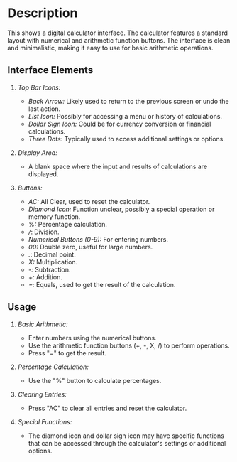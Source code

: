 # Description
This shows a digital calculator interface. The calculator features a standard layout with numerical and arithmetic function buttons. The interface is clean and minimalistic, making it easy to use for basic arithmetic operations.

## Interface Elements
1. *Top Bar Icons:*
   - *Back Arrow:* Likely used to return to the previous screen or undo the last action.
   - *List Icon:* Possibly for accessing a menu or history of calculations.
   - *Dollar Sign Icon:* Could be for currency conversion or financial calculations.
   - *Three Dots:* Typically used to access additional settings or options.

2. *Display Area:*
   - A blank space where the input and results of calculations are displayed.

3. *Buttons:*
   - *AC:* All Clear, used to reset the calculator.
   - *Diamond Icon:* Function unclear, possibly a special operation or memory function.
   - *%:* Percentage calculation.
   - */*: Division.
   - *Numerical Buttons (0-9):* For entering numbers.
   - *00:* Double zero, useful for large numbers.
   - *.*: Decimal point.
   - *X:* Multiplication.
   - *-:* Subtraction.
   - *+:* Addition.
   - *=:* Equals, used to get the result of the calculation.

## Usage
1. *Basic Arithmetic:*
   - Enter numbers using the numerical buttons.
   - Use the arithmetic function buttons (+, -, X, /) to perform operations.
   - Press "=" to get the result.

2. *Percentage Calculation:*
   - Use the "%" button to calculate percentages.

3. *Clearing Entries:*
   - Press "AC" to clear all entries and reset the calculator.

4. *Special Functions:*
   - The diamond icon and dollar sign icon may have specific functions that can be accessed through the calculator's settings or additional options.
